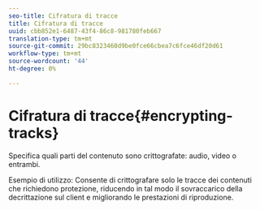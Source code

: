 ```yaml
---
seo-title: Cifratura di tracce
title: Cifratura di tracce
uuid: cbb852e1-6487-43f4-86c8-981780feb667
translation-type: tm+mt
source-git-commit: 29bc8323460d9be0fce66cbea7c6fce46df20d61
workflow-type: tm+mt
source-wordcount: '44'
ht-degree: 0%

---
```



# Cifratura di tracce{#encrypting-tracks}

Specifica quali parti del contenuto sono crittografate: audio, video o entrambi.

Esempio di utilizzo: Consente di crittografare solo le tracce dei contenuti che richiedono protezione, riducendo in tal modo il sovraccarico della decrittazione sul client e migliorando le prestazioni di riproduzione.
